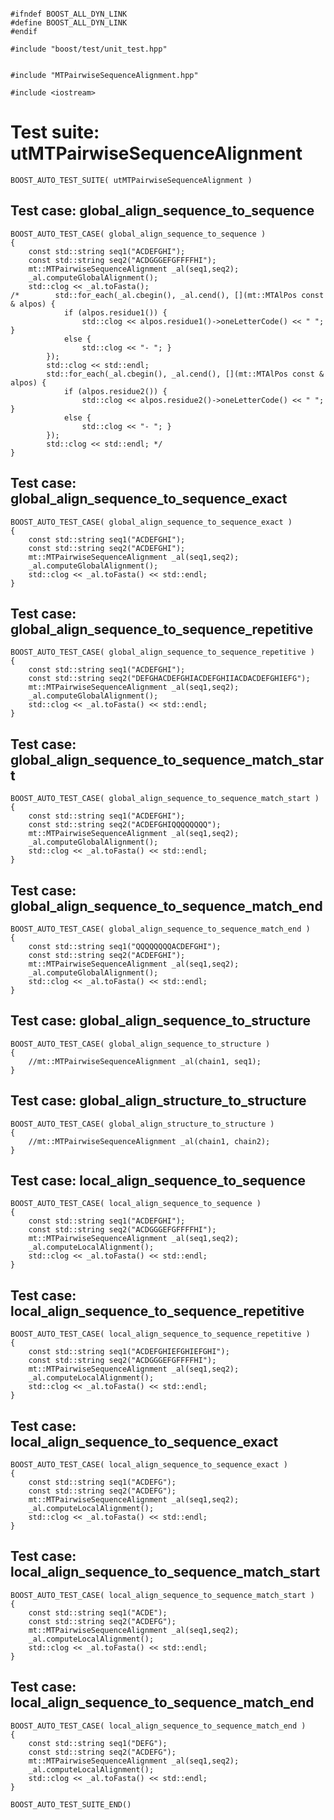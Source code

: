 ~~~ { .cpp }

#ifndef BOOST_ALL_DYN_LINK
#define BOOST_ALL_DYN_LINK
#endif

#include "boost/test/unit_test.hpp"


#include "MTPairwiseSequenceAlignment.hpp"

#include <iostream>
~~~

# Test suite: utMTPairwiseSequenceAlignment

~~~ { .cpp }
BOOST_AUTO_TEST_SUITE( utMTPairwiseSequenceAlignment )
~~~

## Test case: global_align_sequence_to_sequence
~~~ { .cpp }
BOOST_AUTO_TEST_CASE( global_align_sequence_to_sequence )
{
	const std::string seq1("ACDEFGHI");
	const std::string seq2("ACDGGGEFGFFFFHI");
	mt::MTPairwiseSequenceAlignment _al(seq1,seq2);
	_al.computeGlobalAlignment();
	std::clog << _al.toFasta();
/*        std::for_each(_al.cbegin(), _al.cend(), [](mt::MTAlPos const & alpos) {
            if (alpos.residue1()) {
                std::clog << alpos.residue1()->oneLetterCode() << " "; }
            else {
                std::clog << "- "; }
        });
        std::clog << std::endl;
        std::for_each(_al.cbegin(), _al.cend(), [](mt::MTAlPos const & alpos) {
            if (alpos.residue2()) {
                std::clog << alpos.residue2()->oneLetterCode() << " "; }
            else {
                std::clog << "- "; }
        });
        std::clog << std::endl; */
}
~~~

## Test case: global_align_sequence_to_sequence_exact
~~~ { .cpp }
BOOST_AUTO_TEST_CASE( global_align_sequence_to_sequence_exact )
{
	const std::string seq1("ACDEFGHI");
	const std::string seq2("ACDEFGHI");
	mt::MTPairwiseSequenceAlignment _al(seq1,seq2);
	_al.computeGlobalAlignment();
	std::clog << _al.toFasta() << std::endl;
}
~~~

## Test case: global_align_sequence_to_sequence_repetitive
~~~ { .cpp }
BOOST_AUTO_TEST_CASE( global_align_sequence_to_sequence_repetitive )
{
	const std::string seq1("ACDEFGHI");
	const std::string seq2("DEFGHACDEFGHIACDEFGHIIACDACDEFGHIEFG");
	mt::MTPairwiseSequenceAlignment _al(seq1,seq2);
	_al.computeGlobalAlignment();
	std::clog << _al.toFasta() << std::endl;
}
~~~

## Test case: global_align_sequence_to_sequence_match_start
~~~ { .cpp }
BOOST_AUTO_TEST_CASE( global_align_sequence_to_sequence_match_start )
{
	const std::string seq1("ACDEFGHI");
	const std::string seq2("ACDEFGHIQQQQQQQQ");
	mt::MTPairwiseSequenceAlignment _al(seq1,seq2);
	_al.computeGlobalAlignment();
	std::clog << _al.toFasta() << std::endl;
}
~~~

## Test case: global_align_sequence_to_sequence_match_end
~~~ { .cpp }
BOOST_AUTO_TEST_CASE( global_align_sequence_to_sequence_match_end )
{
	const std::string seq1("QQQQQQQQACDEFGHI");
	const std::string seq2("ACDEFGHI");
	mt::MTPairwiseSequenceAlignment _al(seq1,seq2);
	_al.computeGlobalAlignment();
	std::clog << _al.toFasta() << std::endl;
}
~~~

## Test case: global_align_sequence_to_structure
~~~ { .cpp }
BOOST_AUTO_TEST_CASE( global_align_sequence_to_structure )
{
	//mt::MTPairwiseSequenceAlignment _al(chain1, seq1);
}
~~~

## Test case: global_align_structure_to_structure
~~~ { .cpp }
BOOST_AUTO_TEST_CASE( global_align_structure_to_structure )
{
	//mt::MTPairwiseSequenceAlignment _al(chain1, chain2);
}
~~~

## Test case: local_align_sequence_to_sequence
~~~ { .cpp }
BOOST_AUTO_TEST_CASE( local_align_sequence_to_sequence )
{
	const std::string seq1("ACDEFGHI");
	const std::string seq2("ACDGGGEFGFFFFHI");
	mt::MTPairwiseSequenceAlignment _al(seq1,seq2);
	_al.computeLocalAlignment();
	std::clog << _al.toFasta() << std::endl;
}
~~~

## Test case: local_align_sequence_to_sequence_repetitive
~~~ { .cpp }
BOOST_AUTO_TEST_CASE( local_align_sequence_to_sequence_repetitive )
{
	const std::string seq1("ACDEFGHIEFGHIEFGHI");
	const std::string seq2("ACDGGGEFGFFFFHI");
	mt::MTPairwiseSequenceAlignment _al(seq1,seq2);
	_al.computeLocalAlignment();
	std::clog << _al.toFasta() << std::endl;
}
~~~

## Test case: local_align_sequence_to_sequence_exact
~~~ { .cpp }
BOOST_AUTO_TEST_CASE( local_align_sequence_to_sequence_exact )
{
	const std::string seq1("ACDEFG");
	const std::string seq2("ACDEFG");
	mt::MTPairwiseSequenceAlignment _al(seq1,seq2);
	_al.computeLocalAlignment();
	std::clog << _al.toFasta() << std::endl;
}
~~~

## Test case: local_align_sequence_to_sequence_match_start
~~~ { .cpp }
BOOST_AUTO_TEST_CASE( local_align_sequence_to_sequence_match_start )
{
	const std::string seq1("ACDE");
	const std::string seq2("ACDEFG");
	mt::MTPairwiseSequenceAlignment _al(seq1,seq2);
	_al.computeLocalAlignment();
	std::clog << _al.toFasta() << std::endl;
}
~~~

## Test case: local_align_sequence_to_sequence_match_end
~~~ { .cpp }
BOOST_AUTO_TEST_CASE( local_align_sequence_to_sequence_match_end )
{
	const std::string seq1("DEFG");
	const std::string seq2("ACDEFG");
	mt::MTPairwiseSequenceAlignment _al(seq1,seq2);
	_al.computeLocalAlignment();
	std::clog << _al.toFasta() << std::endl;
}
~~~

~~~ { .cpp }
BOOST_AUTO_TEST_SUITE_END()
~~~
